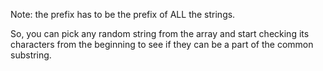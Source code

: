 Note: the prefix has to be the prefix of ALL the strings.

So, you can pick any random string from the array and start checking its characters from the beginning to see if they can be a part of the common substring.